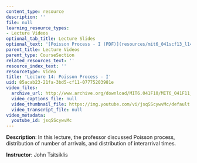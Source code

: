 ```yaml
---
content_type: resource
description: ''
file: null
learning_resource_types:
- Lecture Videos
optional_tab_title: Lecture Slides
optional_text: '[Poisson Process - I (PDF)](resources/mit6_041scf13_l14)'
parent_title: Lecture Videos
parent_type: CourseSection
related_resources_text: ''
resource_index_text: ''
resourcetype: Video
title: 'Lecture 14: Poisson Process - I'
uid: 85acab23-21fa-3bd5-cf11-07775203981e
video_files:
  archive_url: http://www.archive.org/download/MIT6.041F10/MIT6_041F11_lec14_300k.mp4
  video_captions_file: null
  video_thumbnail_file: https://img.youtube.com/vi/jsqSScywvMc/default.jpg
  video_transcript_file: null
video_metadata:
  youtube_id: jsqSScywvMc
---
```


**Description**: In this lecture, the professor discussed Poisson process, distribution of number of arrivals, and distribution of interarrival times.

**Instructor**: John Tsitsiklis